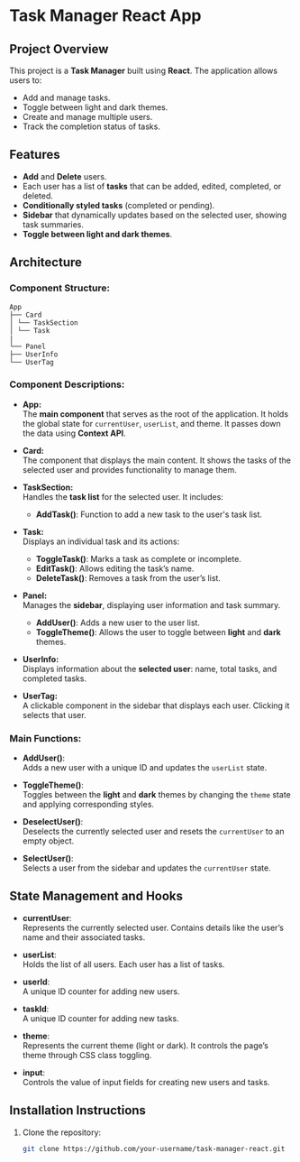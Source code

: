 # **Task Manager React App**

## **Project Overview**

This project is a **Task Manager** built using **React**. The application allows users to:
- Add and manage tasks.
- Toggle between light and dark themes.
- Create and manage multiple users.
- Track the completion status of tasks.

## **Features**

- **Add** and **Delete** users.
- Each user has a list of **tasks** that can be added, edited, completed, or deleted.
- **Conditionally styled tasks** (completed or pending).
- **Sidebar** that dynamically updates based on the selected user, showing task summaries.
- **Toggle between light and dark themes**.

## **Architecture**

### **Component Structure:**
```
App
├── Card 
│ └── TaskSection
│ └── Task
|
└── Panel
├── UserInfo
└── UserTag
```

### **Component Descriptions:**

- **App:**  
  The **main component** that serves as the root of the application. It holds the global state for `currentUser`, `userList`, and theme. It passes down the data using **Context API**.

- **Card:**  
  The component that displays the main content. It shows the tasks of the selected user and provides functionality to manage them.
  
- **TaskSection:**  
  Handles the **task list** for the selected user. It includes:
  - **AddTask()**: Function to add a new task to the user's task list.

- **Task:**  
  Displays an individual task and its actions:
  - **ToggleTask()**: Marks a task as complete or incomplete.
  - **EditTask()**: Allows editing the task’s name.
  - **DeleteTask()**: Removes a task from the user’s list.

- **Panel:**  
  Manages the **sidebar**, displaying user information and task summary.
  - **AddUser()**: Adds a new user to the user list.
  - **ToggleTheme()**: Allows the user to toggle between **light** and **dark** themes.

- **UserInfo:**  
  Displays information about the **selected user**: name, total tasks, and completed tasks. 

- **UserTag:**  
  A clickable component in the sidebar that displays each user. Clicking it selects that user.

### **Main Functions:**

- **AddUser()**:  
  Adds a new user with a unique ID and updates the `userList` state.

- **ToggleTheme()**:  
  Toggles between the **light** and **dark** themes by changing the `theme` state and applying corresponding styles.

- **DeselectUser()**:  
  Deselects the currently selected user and resets the `currentUser` to an empty object.

- **SelectUser()**:  
  Selects a user from the sidebar and updates the `currentUser` state.

## **State Management and Hooks**

- **currentUser**:  
  Represents the currently selected user. Contains details like the user’s name and their associated tasks.

- **userList**:  
  Holds the list of all users. Each user has a list of tasks.

- **userId**:  
  A unique ID counter for adding new users.

- **taskId**:  
  A unique ID counter for adding new tasks.

- **theme**:  
  Represents the current theme (light or dark). It controls the page’s theme through CSS class toggling.

- **input**:  
  Controls the value of input fields for creating new users and tasks.

## **Installation Instructions**

1. Clone the repository:

   ```bash
   git clone https://github.com/your-username/task-manager-react.git
